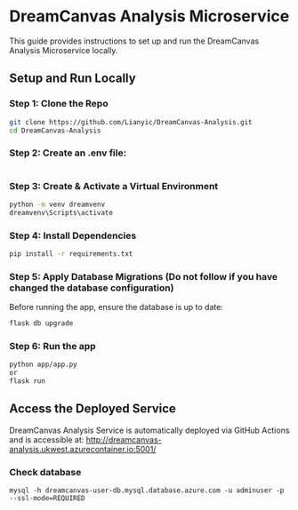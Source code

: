 # DreamCanvas Analysis Microservice
This guide provides instructions to set up and run the DreamCanvas Analysis Microservice locally.

## Setup and Run Locally

### Step 1: Clone the Repo
```bash
git clone https://github.com/Lianyic/DreamCanvas-Analysis.git
cd DreamCanvas-Analysis
```

### Step 2: Create an .env file:
```bash
```

### Step 3: Create & Activate a Virtual Environment
```bash
python -m venv dreamvenv
dreamvenv\Scripts\activate
```

### Step 4: Install Dependencies
```bash
pip install -r requirements.txt
```

### Step 5: Apply Database Migrations (Do not follow if you have changed the database configuration)
Before running the app, ensure the database is up to date:
```bash
flask db upgrade
```

### Step 6: Run the app
```bash 
python app/app.py 
or 
flask run
```

## Access the Deployed Service
DreamCanvas Analysis Service is automatically deployed via GitHub Actions and is accessible at: http://dreamcanvas-analysis.ukwest.azurecontainer.io:5001/

### Check database
```
mysql -h dreamcanvas-user-db.mysql.database.azure.com -u adminuser -p --ssl-mode=REQUIRED
```
